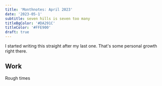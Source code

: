 ```yaml
---
title: 'Monthnotes: April 2023'
date: '2023-05-1'
subtitle: seven hills is seven too many
titleBgColor: '#DA291C'
titleColor: '#FFE900'
draft: true
---
```


I started writing this straight after my last one. That's some personal growth right there.

## Work

Rough times
